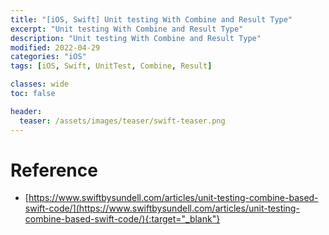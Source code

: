 ```yaml
---
title: "[iOS, Swift] Unit testing With Combine and Result Type"
excerpt: "Unit testing With Combine and Result Type"
description: "Unit testing With Combine and Result Type"
modified: 2022-04-29
categories: "iOS"
tags: [iOS, Swift, UnitTest, Combine, Result]

classes: wide
toc: false

header:
  teaser: /assets/images/teaser/swift-teaser.png
---
```


<script src="https://gist.github.com/tigi44/36461df3333885ec185bbd6857a572c1.js"></script>

# Reference
- [https://www.swiftbysundell.com/articles/unit-testing-combine-based-swift-code/](https://www.swiftbysundell.com/articles/unit-testing-combine-based-swift-code/){:target="_blank"}
